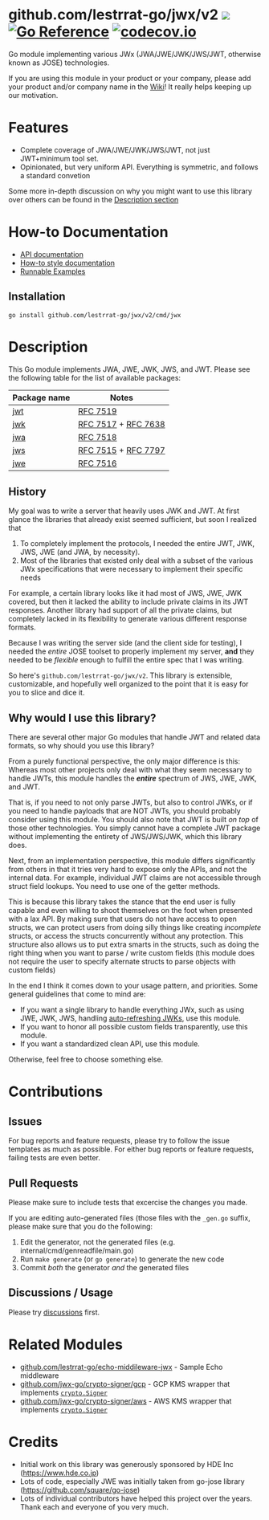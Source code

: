# github.com/lestrrat-go/jwx/v2 ![](https://github.com/lestrrat-go/jwx/workflows/CI/badge.svg?branch=v2) [![Go Reference](https://pkg.go.dev/badge/github.com/lestrrat-go/jwx/v2.svg)](https://pkg.go.dev/github.com/lestrrat-go/jwx/v2) [![codecov.io](https://codecov.io/github/lestrrat-go/jwx/coverage.svg?branch=v2)](https://codecov.io/github/lestrrat-go/jwx?branch=v2)

Go module implementing various JWx (JWA/JWE/JWK/JWS/JWT, otherwise known as JOSE) technologies.

If you are using this module in your product or your company, please add  your product and/or company name in the [Wiki](https://github.com/lestrrat-go/jwx/tree/v2/wiki/Users)! It really helps keeping up our motivation.

# Features

* Complete coverage of JWA/JWE/JWK/JWS/JWT, not just JWT+minimum tool set.
* Opinionated, but very uniform API. Everything is symmetric, and follows a standard convetion

Some more in-depth discussion on why you might want to use this library over others
can be found in the [Description section](#description)

# How-to Documentation

* [API documentation](https://pkg.go.dev/github.com/lestrrat-go/jwx/v2)
* [How-to style documentation](./docs)
* [Runnable Examples](./examples)

## Installation

```
go install github.com/lestrrat-go/jwx/v2/cmd/jwx
```

# Description

This Go module implements JWA, JWE, JWK, JWS, and JWT. Please see the following table for the list of
available packages:

| Package name                                              | Notes                                           |
|-----------------------------------------------------------|-------------------------------------------------|
| [jwt](https://github.com/lestrrat-go/jwx/tree/v2/jwt) | [RFC 7519](https://tools.ietf.org/html/rfc7519) |
| [jwk](https://github.com/lestrrat-go/jwx/tree/v2/jwk) | [RFC 7517](https://tools.ietf.org/html/rfc7517) + [RFC 7638](https://tools.ietf.org/html/rfc7638) |
| [jwa](https://github.com/lestrrat-go/jwx/tree/v2/jwa) | [RFC 7518](https://tools.ietf.org/html/rfc7518) |
| [jws](https://github.com/lestrrat-go/jwx/tree/v2/jws) | [RFC 7515](https://tools.ietf.org/html/rfc7515) + [RFC 7797](https://tools.ietf.org/html/rfc7797) |
| [jwe](https://github.com/lestrrat-go/jwx/tree/v2/jwe) | [RFC 7516](https://tools.ietf.org/html/rfc7516) |
## History

My goal was to write a server that heavily uses JWK and JWT. At first glance
the libraries that already exist seemed sufficient, but soon I realized that

1. To completely implement the protocols, I needed the entire JWT, JWK, JWS, JWE (and JWA, by necessity).
2. Most of the libraries that existed only deal with a subset of the various JWx specifications that were necessary to implement their specific needs

For example, a certain library looks like it had most of JWS, JWE, JWK covered, but then it lacked the ability to include private claims in its JWT responses. Another library had support of all the private claims, but completely lacked in its flexibility to generate various different response formats.

Because I was writing the server side (and the client side for testing), I needed the *entire* JOSE toolset to properly implement my server, **and** they needed to be *flexible* enough to fulfill the entire spec that I was writing.

So here's `github.com/lestrrat-go/jwx/v2`. This library is extensible, customizable, and hopefully well organized to the point that it is easy for you to slice and dice it.

## Why would I use this library?

There are several other major Go modules that handle JWT and related data formats,
so why should you use this library?

From a purely functional perspective, the only major difference is this:
Whereas most other projects only deal with what they seem necessary to handle
JWTs, this module handles the **_entire_** spectrum of JWS, JWE, JWK, and JWT.

That is, if you need to not only parse JWTs, but also to control JWKs, or
if you need to handle payloads that are NOT JWTs, you should probably consider
using this module. You should also note that JWT is built _on top_ of those
other technologies. You simply cannot have a complete JWT package without
implementing the entirety of JWS/JWS/JWK, which this library does.

Next, from an implementation perspective, this module differs significantly
from others in that it tries very hard to expose only the APIs, and not the
internal data. For example, individual JWT claims are not accessible through
struct field lookups. You need to use one of the getter methods.

This is because this library takes the stance that the end user is fully capable
and even willing to shoot themselves on the foot when presented with a lax
API. By making sure that users do not have access to open structs, we can protect
users from doing silly things like creating _incomplete_ structs, or access the
structs concurrently without any protection. This structure also allows
us to put extra smarts in the structs, such as doing the right thing when
you want to parse / write custom fields (this module does not require the user
to specify alternate structs to parse objects with custom fields)

In the end I think it comes down to your usage pattern, and priorities.
Some general guidelines that come to mind are:

* If you want a single library to handle everything JWx, such as using JWE, JWK, JWS, handling [auto-refreshing JWKs](https://github.com/lestrrat-go/jwx/blob/v2/docs/04-jwk.md#auto-refreshing-remote-keys), use this module.
* If you want to honor all possible custom fields transparently, use this module.
* If you want a standardized clean API, use this module.

Otherwise, feel free to choose something else.

# Contributions

## Issues

For bug reports and feature requests, please try to follow the issue templates as much as possible.
For either bug reports or feature requests, failing tests are even better.

## Pull Requests

Please make sure to include tests that excercise the changes you made.

If you are editing auto-generated files (those files with the `_gen.go` suffix, please make sure that you do the following:

1. Edit the generator, not the generated files (e.g. internal/cmd/genreadfile/main.go)
2. Run `make generate` (or `go generate`) to generate the new code
3. Commit _both_ the generator _and_ the generated files

## Discussions / Usage

Please try [discussions](https://github.com/lestrrat-go/jwx/tree/v2/discussions) first.

# Related Modules

* [github.com/lestrrat-go/echo-middileware-jwx](https://github.com/lestrrat-go/echo-middleware-jwx) - Sample Echo middleware
* [github.com/jwx-go/crypto-signer/gcp](https://github.com/jwx-go/crypto-signer/tree/main/gcp) - GCP KMS wrapper that implements [`crypto.Signer`](https://pkg.go.dev/crypto#Signer)
* [github.com/jwx-go/crypto-signer/aws](https://github.com/jwx-go/crypto-signer/tree/main/aws) - AWS KMS wrapper that implements [`crypto.Signer`](https://pkg.go.dev/crypto#Signer)

# Credits

* Initial work on this library was generously sponsored by HDE Inc (https://www.hde.co.jp)
* Lots of code, especially JWE was initially taken from go-jose library (https://github.com/square/go-jose)
* Lots of individual contributors have helped this project over the years. Thank each and everyone of you very much.

